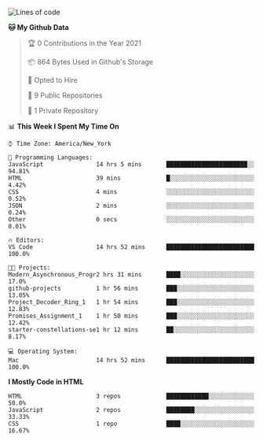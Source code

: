 <!--START_SECTION:waka-->
![Lines of code](https://img.shields.io/badge/From%20Hello%20World%20I%27ve%20Written-16630%20lines%20of%20code-blue)

**🐱 My Github Data** 

> 🏆 0 Contributions in the Year 2021
 > 
> 📦 864 Bytes Used in Github's Storage 
 > 
> 💼 Opted to Hire
 > 
> 📜 9 Public Repositories 
 > 
> 🔑 1 Private Repository 
 > 
📊 **This Week I Spent My Time On** 

```text
⌚︎ Time Zone: America/New_York

💬 Programming Languages: 
JavaScript               14 hrs 5 mins       ███████████████████████░░   94.81% 
HTML                     39 mins             █░░░░░░░░░░░░░░░░░░░░░░░░   4.42% 
CSS                      4 mins              ░░░░░░░░░░░░░░░░░░░░░░░░░   0.52% 
JSON                     2 mins              ░░░░░░░░░░░░░░░░░░░░░░░░░   0.24% 
Other                    0 secs              ░░░░░░░░░░░░░░░░░░░░░░░░░   0.01%

🔥 Editors: 
VS Code                  14 hrs 52 mins      █████████████████████████   100.0%

🐱‍💻 Projects: 
Modern_Asynchronous_Progr2 hrs 31 mins       ████░░░░░░░░░░░░░░░░░░░░░   17.0% 
github-projects          1 hr 56 mins        ███░░░░░░░░░░░░░░░░░░░░░░   13.05% 
Project_Decoder_Ring_1   1 hr 54 mins        ███░░░░░░░░░░░░░░░░░░░░░░   12.83% 
Promises_Assignment_1    1 hr 50 mins        ███░░░░░░░░░░░░░░░░░░░░░░   12.42% 
starter-constellations-se1 hr 12 mins        ██░░░░░░░░░░░░░░░░░░░░░░░   8.17%

💻 Operating System: 
Mac                      14 hrs 52 mins      █████████████████████████   100.0%

```

**I Mostly Code in HTML** 

```text
HTML                     3 repos             ████████████░░░░░░░░░░░░░   50.0% 
JavaScript               2 repos             ████████░░░░░░░░░░░░░░░░░   33.33% 
CSS                      1 repo              ████░░░░░░░░░░░░░░░░░░░░░   16.67%

```



<!--END_SECTION:waka-->
